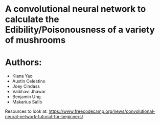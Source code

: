# A convolutional neural network to calculate the Edibility/Poisonousness of a variety of mushrooms

# Authors:
- Kiana Yao
- Austin Celestino
- Joey Cindass
- Vaibhavi Jhawar
- Benjamin Ung
- Makarius Salib

Resources to look at:
https://www.freecodecamp.org/news/convolutional-neural-network-tutorial-for-beginners/

